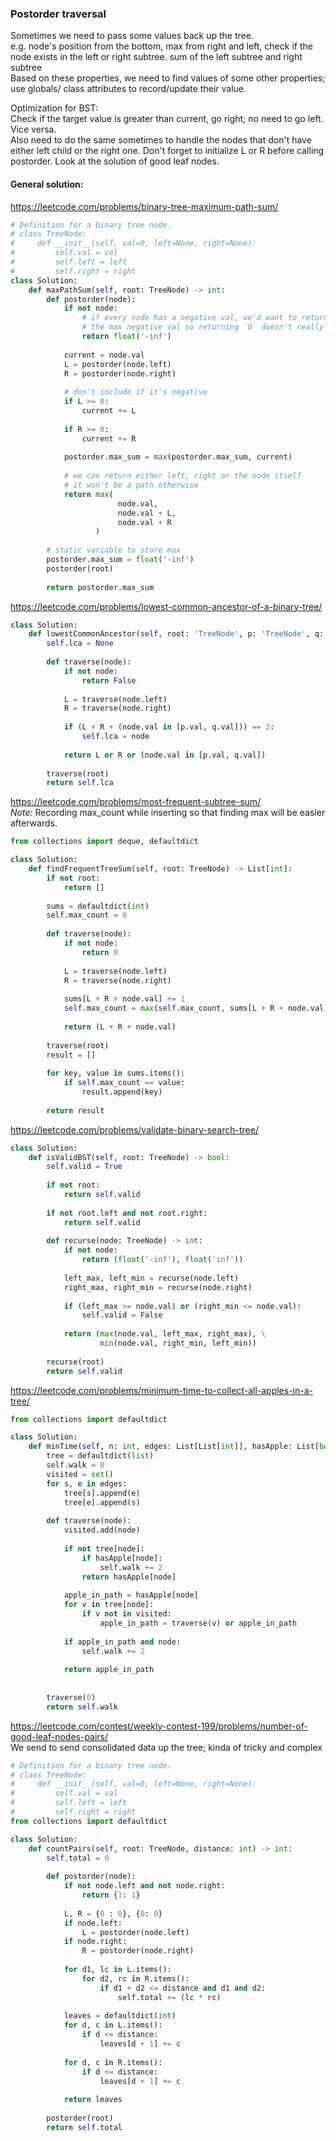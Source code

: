 ### Postorder traversal

Sometimes we need to pass some values back up the tree. <br />
e.g. node's position from the bottom, max from right and left, check if the node exists in the left or right subtree. sum of the left subtree and right subtree <br />
Based on these properties, we need to find values of some other properties; use globals/ class attributes to record/update their value.

Optimization for BST: <br />
Check if the target value is greater than current, go right; no need to go left. Vice versa. <br />
Also need to do the same sometimes to handle the nodes that don't have either left child or the right one. Don't forget to initialize L or R before calling postorder. Look at the solution of good leaf nodes.

#### General solution:
https://leetcode.com/problems/binary-tree-maximum-path-sum/
```py
# Definition for a binary tree node.
# class TreeNode:
#     def __init__(self, val=0, left=None, right=None):
#         self.val = val
#         self.left = left
#         self.right = right
class Solution:
    def maxPathSum(self, root: TreeNode) -> int:
        def postorder(node):
            if not node:
                # if every node has a negative val, we'd want to return 
                # the max negative val so returning `0` doesn't really work here
                return float('-inf')
            
            current = node.val
            L = postorder(node.left)
            R = postorder(node.right)
            
            # don't include if it's negative
            if L >= 0:
                current += L
            
            if R >= 0:
                current += R
            
            postorder.max_sum = max(postorder.max_sum, current)
            
            # we can return either left, right or the node itself
            # it won't be a path otherwise
            return max(
                        node.val,
                        node.val + L,
                        node.val + R
                   )
        
        # static variable to store max
        postorder.max_sum = float('-inf')
        postorder(root)
        
        return postorder.max_sum
```

https://leetcode.com/problems/lowest-common-ancestor-of-a-binary-tree/
```py
class Solution:
    def lowestCommonAncestor(self, root: 'TreeNode', p: 'TreeNode', q: 'TreeNode') -> 'TreeNode':
        self.lca = None
        
        def traverse(node):
            if not node:
                return False
            
            L = traverse(node.left)
            R = traverse(node.right)
            
            if (L + R + (node.val in [p.val, q.val])) == 2:
                self.lca = node
                
            return L or R or (node.val in [p.val, q.val])
        
        traverse(root)
        return self.lca
```

https://leetcode.com/problems/most-frequent-subtree-sum/ <br />
_Note:_ Recording max_count while inserting so that finding max will be easier afterwards.

```py
from collections import deque, defaultdict

class Solution:
    def findFrequentTreeSum(self, root: TreeNode) -> List[int]:
        if not root:
            return []
        
        sums = defaultdict(int)
        self.max_count = 0
        
        def traverse(node):
            if not node:
                return 0
            
            L = traverse(node.left)
            R = traverse(node.right)
            
            sums[L + R + node.val] += 1
            self.max_count = max(self.max_count, sums[L + R + node.val])
            
            return (L + R + node.val)
        
        traverse(root)
        result = []
        
        for key, value in sums.items():
            if self.max_count == value:
                result.append(key)
            
        return result
```
https://leetcode.com/problems/validate-binary-search-tree/
```py
class Solution:
    def isValidBST(self, root: TreeNode) -> bool:
        self.valid = True
        
        if not root:
            return self.valid
        
        if not root.left and not root.right:
            return self.valid
        
        def recurse(node: TreeNode) -> int:
            if not node:
                return (float('-inf'), float('inf'))
            
            left_max, left_min = recurse(node.left)
            right_max, right_min = recurse(node.right)
            
            if (left_max >= node.val) or (right_min <= node.val):
                self.valid = False
                
            return (max(node.val, left_max, right_max), \
                    min(node.val, right_min, left_min))
        
        recurse(root)
        return self.valid
```
https://leetcode.com/problems/minimum-time-to-collect-all-apples-in-a-tree/
```py
from collections import defaultdict

class Solution:
    def minTime(self, n: int, edges: List[List[int]], hasApple: List[bool]) -> int:
        tree = defaultdict(list)
        self.walk = 0
        visited = set()
        for s, e in edges:
            tree[s].append(e)
            tree[e].append(s)
            
        def traverse(node):
            visited.add(node)
            
            if not tree[node]:
                if hasApple[node]:
                    self.walk += 2
                return hasApple[node]
            
            apple_in_path = hasApple[node]
            for v in tree[node]:
                if v not in visited:
                    apple_in_path = traverse(v) or apple_in_path
            
            if apple_in_path and node:
                self.walk += 2
            
            return apple_in_path
            
        
        traverse(0)
        return self.walk
```
https://leetcode.com/contest/weekly-contest-199/problems/number-of-good-leaf-nodes-pairs/ <br />
We send to send consolidated data up the tree; kinda of tricky and complex
```py
# Definition for a binary tree node.
# class TreeNode:
#     def __init__(self, val=0, left=None, right=None):
#         self.val = val
#         self.left = left
#         self.right = right
from collections import defaultdict

class Solution:
    def countPairs(self, root: TreeNode, distance: int) -> int:
        self.total = 0
        
        def postorder(node):
            if not node.left and not node.right:
                return {1: 1}
            
            L, R = {0 : 0}, {0: 0}
            if node.left:
                L = postorder(node.left)
            if node.right:
                R = postorder(node.right)
        
            for d1, lc in L.items():
                for d2, rc in R.items():
                    if d1 + d2 <= distance and d1 and d2:
                        self.total += (lc * rc)
            
            leaves = defaultdict(int)
            for d, c in L.items():
                if d <= distance:
                    leaves[d + 1] += c
            
            for d, c in R.items():
                if d <= distance:
                    leaves[d + 1] += c
            
            return leaves
        
        postorder(root)
        return self.total
```